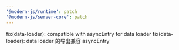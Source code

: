 ```yaml
---
'@modern-js/runtime': patch
'@modern-js/server-core': patch
---
```


fix(data-loader): compatible with asyncEntry for data loader
fix(data-loader): data loader 的导出兼容 asyncEntry
